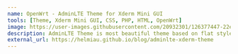 ```yaml
---
name: OpenWrt - AdminLTE Theme for Xderm Mini GUI
tools: [Theme, Xderm Mini GUI, CSS, PHP, HTML, OpenWrt]
image: https://user-images.githubusercontent.com/20932301/126377447-22e314e4-1642-4ae8-8f57-8bc6e0d25816.png
description: AdminLTE Theme is most beautiful theme based on flat style with colorful user interface which built for Xderm Mini GUI.
external_url: https://helmiau.github.io/blog/adminlte-xderm-theme
---
```

